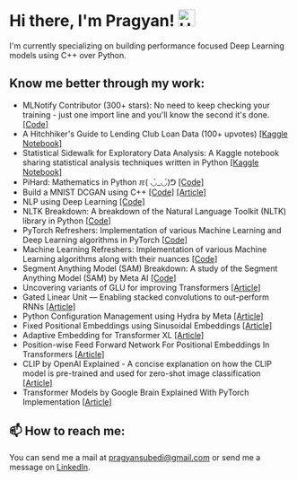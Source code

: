 # Hi there, I'm Pragyan! <img src="https://raw.githubusercontent.com/aemmadi/aemmadi/master/wave.gif" alt="Hello" width="30">

I'm currently specializing on building performance focused Deep Learning models using C++ over Python.

## Know me better through my work:

- MLNotify Contributor (300+ stars): No need to keep checking your training - just one import line and you'll know the second it's done. [[Code]](https://github.com/aporia-ai/mlnotify)
- A Hitchhiker's Guide to Lending Club Loan Data (100+ upvotes) [[Kaggle Notebook]](https://www.kaggle.com/code/pragyanbo/a-hitchhiker-s-guide-to-lending-club-loan-data)
- Statistical Sidewalk for Exploratory Data Analysis: A Kaggle notebook sharing statistical analysis techniques written in Python [[Kaggle Notebook]](https://www.kaggle.com/code/pragyanbo/statistical-sidewalk-for-eda)
- PiHard: Mathematics in Python ℼ( ◡̀_◡́)ᕤ [[Code]](https://github.com/PragyanSubedi/PiHard)
- Build a MNIST DCGAN using C++ [[Code]](https://github.com/PragyanSubedi/MNIST-DCGAN-PyTorchCPP) [[Article]](https://medium.com/@pragyansubedi/pytorch-c-frontend-build-a-mnist-dcgan-using-c-34ed4a257d26)
- NLP using Deep Learning [[Code]](https://github.com/PragyanSubedi/NLP-Deep-Learning)
- NLTK Breakdown: A breakdown of the Natural Language Toolkit (NLTK) library in Python [[Code]](https://github.com/PragyanSubedi/NLTK-Breakdown/tree/main)
- PyTorch Refreshers: Implementation of various Machine Learning and Deep Learning algorithms in PyTorch [[Code]](https://github.com/PragyanSubedi/PyTorch-Refreshers)
- Machine Learning Refreshers: Implementation of various Machine Learning algorithms along with their nuances [[Code]](https://github.com/PragyanSubedi/Machine-Learning-Refreshers)
- Segment Anything Model (SAM) Breakdown: A study of the Segment Anything Model (SAM) by Meta AI [[Code]](https://github.com/PragyanSubedi/Segment-Anything-Model-Breakdown)
- Uncovering variants of GLU for improving Transformers [[Article]](https://medium.com/@pragyansubedi/uncovering-variants-of-glu-for-improving-transformers-d503cd87ea71)
- Gated Linear Unit — Enabling stacked convolutions to out-perform RNNs [[Article]](https://medium.com/@pragyansubedi/gated-linear-unit-enabling-stacked-convolutions-to-out-perform-rnns-ea08daa653b8)
- Python Configuration Management using Hydra by Meta [[Article]](https://medium.com/coinmonks/python-configuration-management-using-hydra-by-meta-e24586d53ef2)
- Fixed Positional Embeddings using Sinusoidal Embeddings [[Article]](https://medium.com/@pragyansubedi/generating-fixed-positional-embeddings-for-input-sequences-using-sinusoidal-embeddings-f09d3d1d9ccf)
- Adaptive Embedding for Transformer XL [[Article]](https://medium.com/@pragyansubedi/adaptive-embedding-for-transformer-xl-ef8f9f80d88c)
- Position-wise Feed Forward Network For Positional Embeddings In Transformers [[Article]](https://medium.com/@pragyansubedi/position-wise-feed-forward-network-for-positional-embeddings-in-transformers-74e71f5a20e)
- CLIP by OpenAI Explained - A concise explanation on how the CLIP model is pre-trained and used for zero-shot image classification [[Article]](https://medium.com/@pragyansubedi/clip-by-openai-explained-1e4c38644356)
- Transformer Models by Google Brain Explained With PyTorch Implementation [[Article]](https://medium.com/@pragyansubedi/transformer-models-by-google-brain-explained-with-pytorch-implementation-7eeb62cceeaa)

## 📫 How to reach me:

You can send me a mail at pragyansubedi@gmail.com or send me a message on <a href="https://www.linkedin.com/in/pragyanbo/">LinkedIn</a>.
